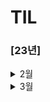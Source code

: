 # TIL

### [23년]

<details> 
<summary> 2월 </summary>

- 23일
  - SOLID 
  - Frame vs Bound - Frame:SuperView 기준, Bound:View기준
  - 실제 디바이스가 없을 경우 개발 환경에서 할 수 있는 것과 없는 것을 설명 - 센서, 통신 불가
  - TabBarController에서 NavigationItem 사용방법

- 24일
  - Stack 활용 : LIFO 구조
  - Queue 활용 : FIFO 구조
  - Deck : 앞뒤로 데이터 추가 가능
- 25일
  - OAuth 기본개념 : SNS 로그인
  - 모바일앱이 모바일웹에 비해 좋은 점 : 빠른 속도와 안정적인 동작
- 26일
  - API
  - REST - HTTP를 잘 활용하기 위한 아키텍쳐
  - RESTful API - HTTP를 잘 활용할 수 있도록 짜여진 구조
- 27일

  - 운영체제 & 인터럽트
  - 최대공약수와 최소공배수 - 최대공약수 x 최소공배수 = 두 값의 곱
  - 소수 찾기 - 에라토스테네스의 체 (빈 배열을 만들어 소수가 아닌 것은 삭제)
  - 팩토리얼의 0의 개수 - 2와 5의 갯수
  - URL Request

</details>

<details> 
<summary> 3월 </summary>

- 1일
  - 앱의 콘텐츠나 데이터 자체를 저장/보관하는 특별한 객체를 무엇이라고 하는가?
  - App thinning에 대해서 설명하시오.
  - 앱이 시작할 때 main.c 에 있는 UIApplicationMain 함수에 의해서 생성되는 객체는 무엇인가?
  - @Main에 대해서 설명하시오.
  - 앱이 foreground에 있을 때와 background에 있을 때 어떤 제약사항이 있나요?
  - 상태 변화에 따라 다른 동작을 처리하기 위한 앱델리게이트 메서드들을 설명하시오.
  - 앱이 In-Active 상태가 되는 시나리오를 설명하시오.
  - scene delegate에 대해 설명하시오.
  - UIApplication 객체의 컨트롤러 역할은 어디에 구현해야 하는가?
  - App의 Not running, Inactive, Active, Background, Suspended에 대해 설명하시오.
  - GCD API 동작 방식과 필요성에 대해 설명하시오.
  - Global DispatchQueue 의 Qos 에는 어떤 종류가 있는지, 각각 어떤 의미인지 설명하시오. 
  <br>
  
  - 다이나믹 프로그래밍
  - 서울 공공데이터 API 사용을 위한 사전 준비
    - addingPercentEncoding
    - ATS

</details>
